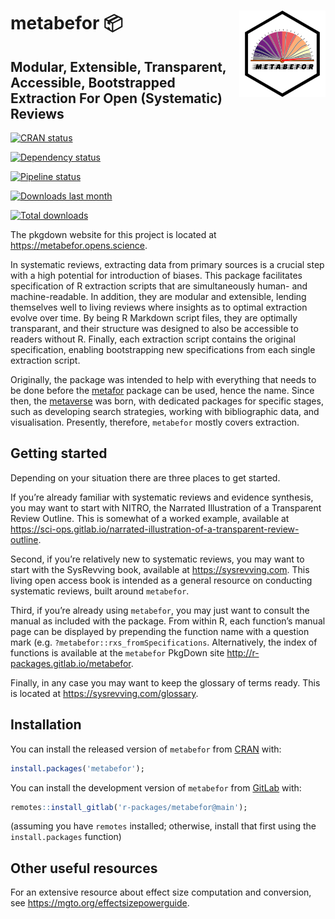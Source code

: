 
<!-- README.md is generated from README.Rmd. Please edit that file -->

# <img src='man/figures/logo.png' align="right" height="138" /> metabefor 📦

## Modular, Extensible, Transparent, Accessible, Bootstrapped Extraction For Open (Systematic) Reviews

<!-- badges: start -->

[![CRAN
status](https://www.r-pkg.org/badges/version/metabefor)](https://cran.r-project.org/package=metabefor)

[![Dependency
status](https://tinyverse.netlify.com/badge/metabefor)](https://CRAN.R-project.org/package=metabefor)

[![Pipeline
status](https://gitlab.com/r-packages/metabefor/badges/main/pipeline.svg)](https://gitlab.com/r-packages/metabefor/-/commits/main)

[![Downloads last
month](https://cranlogs.r-pkg.org/badges/last-month/metabefor?color=brightgreen)](https://cran.r-project.org/package=metabefor)

[![Total
downloads](https://cranlogs.r-pkg.org/badges/grand-total/metabefor?color=brightgreen)](https://cran.r-project.org/package=metabefor)

<!-- [![Coverage status](https://codecov.io/gl/r-packages/metabefor/branch/main/graph/badge.svg)](https://app.codecov.io/gl/r-packages/metabefor?branch=main) -->
<!-- badges: end -->

The pkgdown website for this project is located at
<https://metabefor.opens.science>.

<!--------------------------------------------->
<!-- Start of a custom bit for every package -->
<!--------------------------------------------->

In systematic reviews, extracting data from primary sources is a crucial
step with a high potential for introduction of biases. This package
facilitates specification of R extraction scripts that are
simultaneously human- and machine-readable. In addition, they are
modular and extensible, lending themselves well to living reviews where
insights as to optimal extraction evolve over time. By being R Markdown
script files, they are optimally transparant, and their structure was
designed to also be accessible to readers without R. Finally, each
extraction script contains the original specification, enabling
bootstrapping new specifications from each single extraction script.

Originally, the package was intended to help with everything that needs
to be done before the [metafor](https://metafor-project.org) package can
be used, hence the name. Since then, the
[metaverse](https://rmetaverse.github.io/) was born, with dedicated
packages for specific stages, such as developing search strategies,
working with bibliographic data, and visualisation. Presently,
therefore, `metabefor` mostly covers extraction.

## Getting started

Depending on your situation there are three places to get started.

If you’re already familiar with systematic reviews and evidence
synthesis, you may want to start with NITRO, the Narrated Illustration
of a Transparent Review Outline. This is somewhat of a worked example,
available at
<https://sci-ops.gitlab.io/narrated-illustration-of-a-transparent-review-outline>.

Second, if you’re relatively new to systematic reviews, you may want to
start with the SysRevving book, available at <https://sysrevving.com>.
This living open access book is intended as a general resource on
conducting systematic reviews, built around `metabefor`.

Third, if you’re already using `metabefor`, you may just want to consult
the manual as included with the package. From within R, each function’s
manual page can be displayed by prepending the function name with a
question mark (e.g. `?metabefor::rxs_fromSpecifications`. Alternatively,
the index of functions is available at the `metabefor` PkgDown site
<http://r-packages.gitlab.io/metabefor>.

Finally, in any case you may want to keep the glossary of terms ready.
This is located at <https://sysrevving.com/glossary>.

<!--------------------------------------------->
<!--  End of a custom bit for every package  -->
<!--------------------------------------------->

## Installation

You can install the released version of `metabefor` from
[CRAN](https://CRAN.R-project.org) with:

``` r
install.packages('metabefor');
```

You can install the development version of `metabefor` from
[GitLab](https://about.gitlab.com) with:

``` r
remotes::install_gitlab('r-packages/metabefor@main');
```

(assuming you have `remotes` installed; otherwise, install that first
using the `install.packages` function)

<!-- You can install the cutting edge development version (own risk, don't try this at home, etc)  of `metabefor` from [GitLab](https://about.gitlab.com) with: -->
<!--------------------------------------------->
<!-- Start of a custom bit for every package -->
<!--------------------------------------------->

## Other useful resources

For an extensive resource about effect size computation and conversion,
see <https://mgto.org/effectsizepowerguide>.

<!--------------------------------------------->
<!--  End of a custom bit for every package  -->
<!--------------------------------------------->

